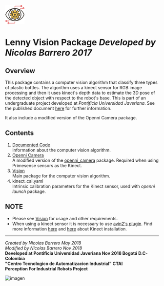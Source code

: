 ![imagen](https://raw.githubusercontent.com/ctaipuj/lenny_vision/master/lenny_vision.png)
# Lenny Vision Package *Developed by Nicolas Barrero 2017*

## Overview
This package contains a computer vision algorithm that classify three types of plastic bottles. The algorithm uses a kinect sensor for RGB image processing and then it uses kinect's depth data to estimate the 3D pose of the detected object with respect to the robot's base. This is part of an undergraduate project developed at *Pontificia Universidad Javeriana*. See the published document [here](https://repository.javeriana.edu.co/bitstream/handle/10554/36451/BarreroLizarazoNicolas2017.pdf?sequence=1&isAllowed=y) for further information.

It also include a modified version of the Openni Camera package.

## Contents

1. [Documented Code](https://github.com/ctaipuj/lenny_vision/tree/master/documented_code)  
Information about the computer vision algorithm.
2. [Openni Camera](https://github.com/ctaipuj/lenny_vision/tree/master/openni_camera)  
A modified version of the [openni_camera](https://github.com/ros-drivers/openni_camera) package. Required when using Primesense sensors as the Kinect.
3. [Vision](https://github.com/ctaipuj/lenny_vision/tree/master/vision)  
Main package for the computer vision algorithm.
4. kinect_cal.yaml  
Intrinsic calibration parameters for the Kinect sensor, used with *openni launch* package.

## NOTE

* Please see [Vision](https://github.com/ctaipuj/lenny_vision/tree/master/vision) for usage and other requirements.
* When using a kinect sensor it is necessary to use [avin2's plugin](https://github.com/avin2/SensorKinect). Find more information [here](http://blog.justsophie.com/installing-kinect-nite-drivers-on-ubuntu-14-04-and-ros-indigo/) and [here](https://docs.opencv.org/2.4/doc/user_guide/ug_kinect.html) about Kinect installation.

***
*Created by Nicolas Barrero May 2018*  
*Modified by Nicolas Barrero Nov 2018*  
**Developed at Pontificia Universidad Javeriana Nov 2018 Bogotá D.C-Colombia**  
**"Centro Tecnologico de Automatizacion Industrial" CTAI  
Perception For Industrial Robots Project**

![imagen](https://bit.ly/2qVzHyL)
